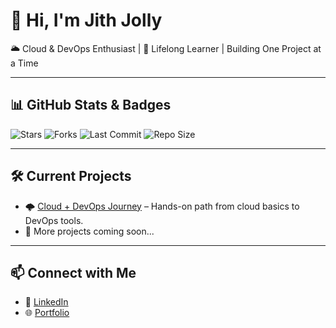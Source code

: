 # 👋 Hi, I'm Jith Jolly

🌥️ Cloud & DevOps Enthusiast | 🚀 Lifelong Learner | Building One Project at a Time

---

## 📊 GitHub Stats & Badges

![Stars](https://img.shields.io/github/stars/JithJolly/Cloud-Devops-Journey?style=social)
![Forks](https://img.shields.io/github/forks/JithJolly/Cloud-Devops-Journey?style=social)
![Last Commit](https://img.shields.io/github/last-commit/JithJolly/Cloud-Devops-Journey)
![Repo Size](https://img.shields.io/github/repo-size/JithJolly/Cloud-Devops-Journey)

---

## 🛠️ Current Projects

- 🌩️ [Cloud + DevOps Journey](https://github.com/JithJolly/Cloud-Devops-Journey) – Hands-on path from cloud basics to DevOps tools.
- 🚧 More projects coming soon...

---

## 📫 Connect with Me

- 💼 [LinkedIn](https://www.linkedin.com/in/jith-jolly)
- 🌐 [Portfolio](https://jith-jolly.vercel.app/)
